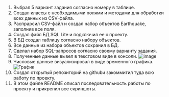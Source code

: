1. Выбрал 5 вариант задания согласно номеру в таблице.
2. Создал классы с необходимыми полями и методами для обработки всех данных из CSV-файла.
3. Распрарсил CSV-файл и создал набор объектов Earthquake, заполнив все поля.
4. Создал файл БД SQL Lite и подключил ее к проекту.
5. В БД создал таблицу согласно набору объектов.
6. Все данные из набора объектов сохранил в БД.
7. Сделал набор SQL-запросов согласно своему варианту задания.
8. Полученные данные вывел в текстовом виде в консоли. ![image](https://user-images.githubusercontent.com/107707221/211223212-811e834a-64bf-412c-a4b6-13f858e35571.png)
9. Числовые данные визуализировал в виде временного графика. ![График](https://user-images.githubusercontent.com/107707221/211223274-2a3b493f-c933-4f4b-83b7-dad73147e6d0.PNG)
10. Создал открытый репозиторий на githubи закоммитил туда всю работу по проекту.
11. В этом файле README описал последовательность работы по проекту и прикрепил все скриншоты.
